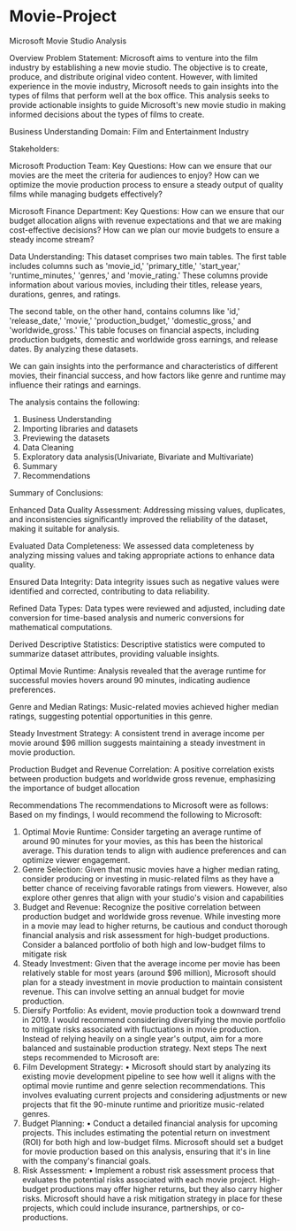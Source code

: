# Movie-Project

Microsoft Movie Studio Analysis

Overview
Problem Statement:
Microsoft aims to venture into the film industry by establishing a new movie studio. The objective is to create, produce, and distribute original video content. However, with limited experience in the movie industry, Microsoft needs to gain insights into the types of films that perform well at the box office. This analysis seeks to provide actionable insights to guide Microsoft's new movie studio in making informed decisions about the types of films to create.

Business Understanding
Domain: Film and Entertainment Industry

Stakeholders:

Microsoft Production Team:
Key Questions: 
How can we ensure that our movies are the meet the criteria for audiences to enjoy?
How can we optimize the movie production process to ensure a steady output of quality films while managing budgets effectively?

Microsoft Finance Department:
Key Questions: 
How can we ensure that our budget allocation aligns with revenue expectations and that we are making cost-effective decisions?
How can we plan our movie budgets to ensure a steady income stream?

Data Understanding:
This dataset comprises two main tables. The first table includes columns such as 'movie_id,' 'primary_title,' 'start_year,' 'runtime_minutes,' 'genres,' and 'movie_rating.' These columns provide information about various movies, including their titles, release years, durations, genres, and ratings.

The second table, on the other hand, contains columns like 'id,' 'release_date,' 'movie,' 'production_budget,' 'domestic_gross,' and 'worldwide_gross.' This table focuses on financial aspects, including production budgets, domestic and worldwide gross earnings, and release dates. By analyzing these datasets.

We can gain insights into the performance and characteristics of different movies, their financial success, and how factors like genre and runtime may influence their ratings and earnings.

The analysis contains the following:
1. Business Understanding
2. Importing libraries and datasets
3. Previewing the datasets
4. Data Cleaning
5. Exploratory data analysis(Univariate, Bivariate and Multivariate)
6. Summary
7. Recommendations
   
Summary of Conclusions:

Enhanced Data Quality Assessment:
Addressing missing values, duplicates, and inconsistencies significantly improved the reliability of the dataset, making it suitable for analysis.

Evaluated Data Completeness:
We assessed data completeness by analyzing missing values and taking appropriate actions to enhance data quality.

Ensured Data Integrity:
Data integrity issues such as negative values were identified and corrected, contributing to data reliability.

Refined Data Types:
Data types were reviewed and adjusted, including date conversion for time-based analysis and numeric conversions for mathematical computations.

Derived Descriptive Statistics:
Descriptive statistics were computed to summarize dataset attributes, providing valuable insights.

Optimal Movie Runtime:
Analysis revealed that the average runtime for successful movies hovers around 90 minutes, indicating audience preferences.

Genre and Median Ratings:
Music-related movies achieved higher median ratings, suggesting potential opportunities in this genre.

Steady Investment Strategy:
A consistent trend in average income per movie around $96 million suggests maintaining a steady investment in movie production.

Production Budget and Revenue Correlation:
A positive correlation exists between production budgets and worldwide gross revenue, emphasizing the importance of budget allocation

Recommendations
The recommendations to Microsoft were as follows:
Based on my findings, I would recommend the following to Microsoft:
1. Optimal Movie Runtime:
Consider targeting an average runtime of around 90 minutes for your movies, as this has been the historical average. This duration tends to align with audience preferences and can optimize viewer engagement.
2. Genre Selection:
Given that music movies have a higher median rating, consider producing or investing in music-related films as they have a better chance of receiving favorable ratings from viewers. However, also explore other genres that align with your studio's vision and capabilities
3. Budget and Revenue:
Recognize the positive correlation between production budget and worldwide gross revenue. While investing more in a movie may lead to higher returns, be cautious and conduct thorough financial analysis and risk assessment for high-budget productions. Consider a balanced portfolio of both high and low-budget films to mitigate risk
4. Steady Investment:
 Given that the average income per movie has been relatively stable for most years (around $96 million), Microsoft should plan for a steady investment in movie production to maintain consistent revenue. This can involve setting an annual budget for movie production.
5. Diersify Portfolio: 
As evident, movie production took a downward trend in 2019. I would recommend considering diversifying the movie portfolio to mitigate risks associated with fluctuations in movie production. Instead of relying heavily on a single year's output, aim for a more balanced and sustainable production strategy.
Next steps
The next steps recommended to Microsoft are:
1.	Film Development Strategy:
•	Microsoft should start by analyzing its existing movie development pipeline to see how well it aligns with the optimal movie runtime and genre selection recommendations. This involves evaluating current projects and considering adjustments or new projects that fit the 90-minute runtime and prioritize music-related genres.
2.	Budget Planning:
•	Conduct a detailed financial analysis for upcoming projects. This includes estimating the potential return on investment (ROI) for both high and low-budget films. Microsoft should set a budget for movie production based on this analysis, ensuring that it's in line with the company's financial goals.
3.	Risk Assessment:
•	Implement a robust risk assessment process that evaluates the potential risks associated with each movie project. High-budget productions may offer higher returns, but they also carry higher risks. Microsoft should have a risk mitigation strategy in place for these projects, which could include insurance, partnerships, or co-productions.
